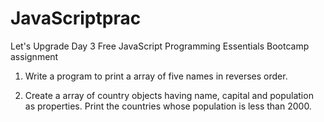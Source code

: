 # JavaScriptprac
Let's Upgrade Day 3 Free JavaScript Programming Essentials Bootcamp assignment

1. Write a program to print a array of five names in reverses order.

2. Create a array of country objects having name, capital and population as properties. Print the countries whose population is less than 2000.

